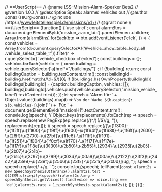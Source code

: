 // ==UserScript==
// @name         LSS-Mission-Alarm-Speaker Beta2
// @version      1.0.0
// @description  Speaks alarmed vehicles out
// @author       Jonas (HiOrg-Jonas)
// @include      /https:\/\/www.leitstellenspiel.de/missions/\d+/
// @grant        none
// ==/UserScript==
(function() {
    'use strict';
    const alarmBtns = document.getElementById('mission_alarm_btn').parentElement.children;
    Array.from(alarmBtns).forEach(btn => btn.addEventListener('click', () => {
        const vehicles = Array.from(document.querySelectorAll('#vehicle_show_table_body_all .vehicle_select_table_tr')).filter(r => r.querySelector('.vehicle_checkbox:checked'));
        const buildings = {};
        vehicles.forEach(vehicle => {
            const building = vehicle.querySelector('a[href^="/buildings/"]');
            if (!building) return;
            const buildingCaption = building.textContent.trim();
            const buildingId = building.href.match(/\d+$/)[0];
            if (!buildings.hasOwnProperty(buildingId)) buildings[buildingId] = {caption: buildingCaption, vehicles: []};
            buildings[buildingId].vehicles.push(vehicle.querySelector('.mission_vehicle_label').textContent.trim());
        });
        let speech = 'Alarm für: ' + Object.values(buildings).map(b => `Von der Wache ${b.caption}: ${b.vehicles}!`).join(' ') + 'Für: ' + document.getElementById('missionH1').textContent.trim();
        console.log(speech);
        // Object.keys(replacements).forEach(rep => speech = speech.replace(new RegExp(rep.replace(/(^\/)|(\/$)/g, '')), replacements[rep]));
        // speech = speech.replace(/[\u{1f300}-\u{1f5ff}\u{1f900}-\u{1f9ff}\u{1f600}-\u{1f64f}\u{1f680}-\u{1f6ff}\u{2600}-\u{26ff}\u{2700}-\u{27bf}\u{1f1e6}-\u{1f1ff}\u{1f191}-\u{1f251}\u{1f004}\u{1f0cf}\u{1f170}-\u{1f171}\u{1f17e}-\u{1f17f}\u{1f18e}\u{3030}\u{2b50}\u{2b55}\u{2934}-\u{2935}\u{2b05}-\u{2b07}\u{2b1b}-\u{2b1c}\u{3297}\u{3299}\u{303d}\u{00a9}\u{00ae}\u{2122}\u{23f3}\u{24c2}\u{23e9}-\u{23ef}\u{25b6}\u{23f8}-\u{23fa}\u{200d}]/ug, '');
        speech = speech.replace(/ +/g, ' ');
        console.log(speech);
        tellParent(`const alarmt2s = new SpeechSynthesisUtterance();alarmt2s.text = ${JSON.stringify(speech)};alarmt2s.lang = speechSynthesis.getVoices().find(voice => voice.lang === 'de');alarmt2s.rate = 1;speechSynthesis.speak(alarmt2s)`);
    }));
})();

